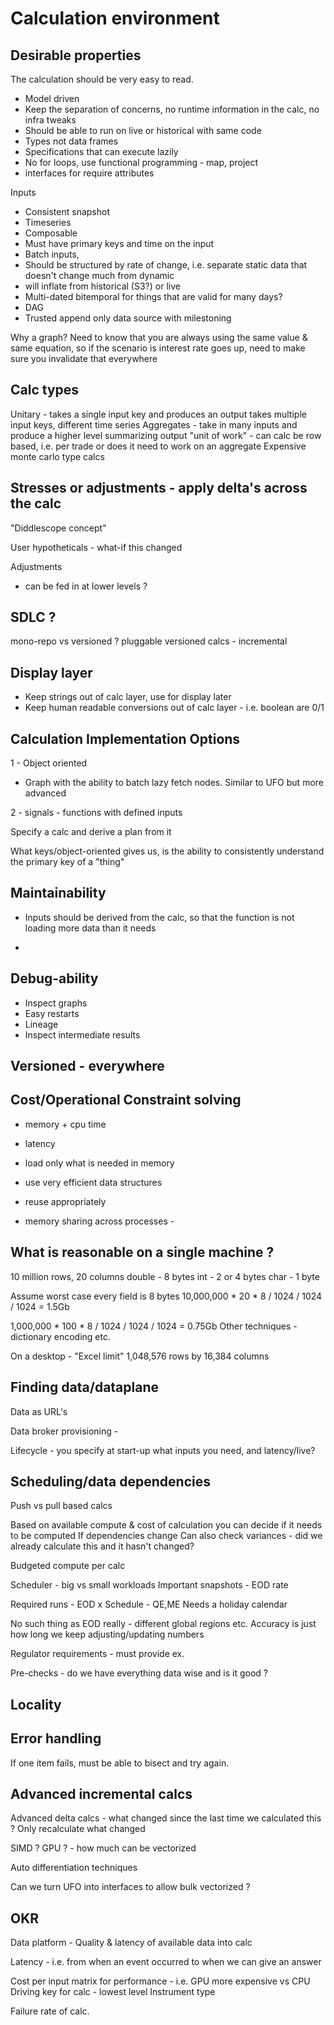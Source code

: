 # Calculation environment

## Desirable properties

The calculation should be very easy to read. 
- Model driven
- Keep the separation of concerns, no runtime information in the calc, no infra tweaks
- Should be able to run on live or historical with same code
- Types not data frames
- Specifications that can execute lazily
- No for loops, use functional programming - map, project
- interfaces for require attributes

Inputs
- Consistent snapshot
- Timeseries
- Composable
- Must have primary keys and time on the input 
- Batch inputs, 
- Should be structured by rate of change, i.e. separate static data that doesn't change much from dynamic
- will inflate from historical (S3?) or live
- Multi-dated bitemporal for things that are valid for many days?
- DAG
- Trusted append only data source with milestoning

Why a graph?
Need to know that you are always using the same value & same equation, so if the scenario is interest rate goes up, need to make sure you invalidate that everywhere

## Calc types
Unitary - takes a single input key and produces an output
takes multiple input keys, different time series
Aggregates - take in many inputs and produce a higher level summarizing output
"unit of work" - can calc be row based, i.e. per trade or does it need to work on an aggregate
Expensive monte carlo type calcs


## Stresses or adjustments - apply delta's across the calc
"Diddlescope concept"

User hypotheticals - what-if this changed

Adjustments
- can be fed in at lower levels ?

## SDLC ? 
mono-repo vs versioned ?
pluggable versioned calcs - incremental


## Display layer
- Keep strings out of calc layer, use for display later
- Keep human readable conversions out of calc layer - i.e. boolean are 0/1


## Calculation Implementation Options

1 - Object oriented 
- Graph with the ability to batch lazy fetch nodes. Similar to UFO but more advanced

2 - signals - functions with defined inputs

Specify a calc and derive a plan from it

What keys/object-oriented gives us, is the ability to consistently understand the primary key of a "thing"


## Maintainability

- Inputs should be derived from the calc, so that the function is not loading more data than it needs

- 

## Debug-ability
 - Inspect graphs
 - Easy restarts
 - Lineage
 - Inspect intermediate results


## Versioned - everywhere


## Cost/Operational Constraint solving

- memory + cpu time
- latency

- load only what is needed in memory
- use very efficient data structures
- reuse appropriately
- memory sharing across processes - 


## What is reasonable on a single machine ?

10 million rows, 20 columns
double - 8 bytes
int - 2 or 4 bytes
char - 1 byte

Assume worst case every field is 8 bytes
10,000,000 * 20 * 8 / 1024 / 1024 / 1024 = 1.5Gb

1,000,000 * 100 * 8 / 1024 / 1024 / 1024 = 0.75Gb
Other techniques - dictionary encoding etc.

On a desktop - "Excel limit"
1,048,576 rows by 16,384 columns


## Finding data/dataplane
Data as URL's

Data broker provisioning - 

Lifecycle - you specify at start-up what inputs you need, and latency/live?


## Scheduling/data dependencies

Push vs pull based calcs

Based on available compute & cost of calculation you can decide if it needs to be computed
If dependencies change
Can also check variances - did we already calculate this and it hasn't changed?

Budgeted compute per calc

Scheduler - big vs small workloads
Important snapshots - EOD  rate

Required runs - EOD x 
Schedule - QE,ME
Needs a holiday calendar

No such thing as EOD really - different global regions etc. 
Accuracy is just how long we keep adjusting/updating numbers

Regulator requirements - must provide ex. 

Pre-checks - do we have everything data wise and is it good ?


## Locality



## Error handling
If one item fails, must be able to bisect and try again.

## Advanced incremental calcs

Advanced delta calcs - what changed since the last time we calculated this ?
Only recalculate what changed

SIMD ? GPU ? - how much can be vectorized

Auto differentiation techniques


Can we turn UFO into interfaces to allow bulk vectorized ?


## OKR

Data platform - Quality & latency of available data into calc

Latency - i.e. from when an event occurred to when we can give an answer



Cost per input matrix for performance - i.e. GPU more expensive vs CPU
Driving key for calc - lowest level 
Instrument type

Failure rate of calc. 












